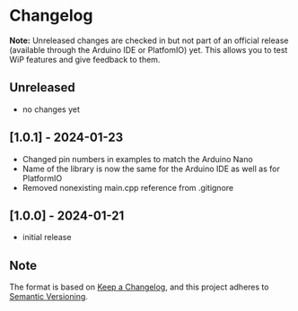 # Changelog

**Note:** Unreleased changes are checked in but not part of an official release (available through the Arduino IDE or PlatfomIO) yet. This allows you to test WiP features and give feedback to them.

## Unreleased

- no changes yet

## [1.0.1] - 2024-01-23

- Changed pin numbers in examples to match the Arduino Nano
- Name of the library is now the same for the Arduino IDE as well as for PlatformIO
- Removed nonexisting main.cpp reference from .gitignore


## [1.0.0] - 2024-01-21

- initial release

## Note

The format is based on [Keep a Changelog](https://keepachangelog.com/en/1.0.0/),
and this project adheres to [Semantic Versioning](https://semver.org/spec/v2.0.0.html).
